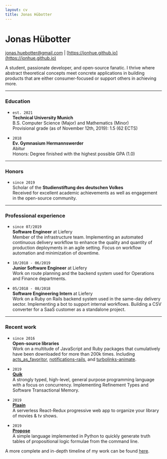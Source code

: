 ```yaml
---
layout: cv
title: Jonas Hübotter
---
```


# Jonas Hübotter

[jonas.huebotter@gmail.com](mailto:jonas.huebotter@gmail.com) | [https://jonhue.github.io](https://jonhue.github.io)

A student, passionate developer, and open-source fanatic. I thrive where
abstract theoretical concepts meet concrete applications in building products
that are either consumer-focused or support others in achieving more.

---

### Education

*
    `est. 2021`  
    **Technical University Munich**  
    B.S. Computer Science (Major) and Mathematics (Minor)  
    Provisional grade (as of November 12th, 2019): 1.5 (62 ECTS)

*
    `2018`  
    **Ev. Gymnasium Hermannswerder**  
    Abitur  
    Honors: Degree finished with the highest possible GPA (1.0)

---

### Honors

*
    `since 2019`  
    Scholar of the **Studienstiftung des deutschen Volkes**  
    Received for excellent academic achievements as well as engagement in the
    open-source community.

---

### Professional experience

*
    `since 07/2019`  
    **Software Engineer** at Liefery  
    Member of the infrastructure team. Implementing an automated continuous
    delivery workflow to enhance the quality and quantity of production
    deployments in an agile setting. Focus on workflow automation and
    minimization of downtime.

*
    `10/2018 - 06/2019`  
    **Junior Software Engineer** at Liefery  
    Work on route planning and the backend system used for Operations and
    Finance departments.

*
    `05/2018 - 08/2018`  
    **Software Engineering Intern** at Liefery  
    Work on a Ruby on Rails backend system used in the same-day delivery sector.
    Implementing a bot to support internal workflows. Building a CSV converter
    for a SaaS customer as a standalone project.

---

### Recent work

*
    `since 2016`  
    **Open-source libraries**  
    Work on a multitude of JavaScript and Ruby packages that cumulatively have
    been downloaded for more than 200k times. Including
    [acts_as_favoritor](https://github.com/jonhue/acts_as_favoritor),
    [notifications-rails](https://github.com/jonhue/notifications-rails), and
    [turbolinks-animate](https://github.com/jonhue/turbolinks-animate).

*
    `2019`  
    [**Quik**](https://github.com/quik-lang/quik)  
    A strongly typed, high-level, general purpose programming language with a
    focus on concurrency. Implementing Refinement Types and Software
    Transactional Memory.

*
    `2019`  
    [**Plaain**](https://jonhue.github.io/plaain)  
    A serverless React-Redux progressive web app to organize your library of
    movies & tv shows.

*
    `2019`  
    [**Propose**](https://github.com/jonhue/propose)  
    A simple language implemented in Python to quickly generate truth tables of
    propositional logic formulae from the command line.

A more complete and in-depth timeline of my work can be found [here](work).
